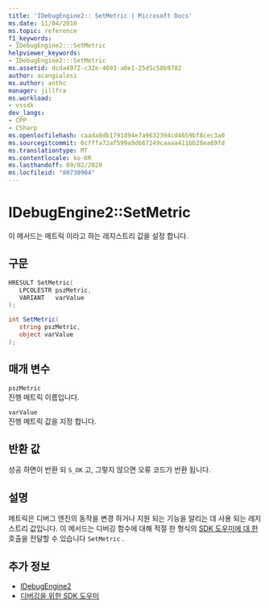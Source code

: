 ```yaml
---
title: 'IDebugEngine2:: SetMetric | Microsoft Docs'
ms.date: 11/04/2016
ms.topic: reference
f1_keywords:
- IDebugEngine2:::SetMetric
helpviewer_keywords:
- IDebugEngine2:::SetMetric
ms.assetid: dcda4972-c32e-4693-a0e1-25d5c58b9782
author: acangialosi
ms.author: anthc
manager: jillfra
ms.workload:
- vssdk
dev_langs:
- CPP
- CSharp
ms.openlocfilehash: caada8db1791d94e7a9632394cd4659bf8cec3a0
ms.sourcegitcommit: 6cfffa72af599a9d667249caaaa411bb28ea69fd
ms.translationtype: MT
ms.contentlocale: ko-KR
ms.lasthandoff: 09/02/2020
ms.locfileid: "80730904"
---
```

# <a name="idebugengine2setmetric"></a>IDebugEngine2::SetMetric
이 메서드는 메트릭 이라고 하는 레지스트리 값을 설정 합니다.

## <a name="syntax"></a>구문

```cpp
HRESULT SetMetric(
   LPCOLESTR pszMetric,
   VARIANT   varValue
);
```

```csharp
int SetMetric(
   string pszMetric,
   object varValue
);
```

## <a name="parameters"></a>매개 변수
`pszMetric`\
진행 메트릭 이름입니다.

`varValue`\
진행 메트릭 값을 지정 합니다.

## <a name="return-value"></a>반환 값
 성공 하면이 반환 되 `S_OK` 고, 그렇지 않으면 오류 코드가 반환 됩니다.

## <a name="remarks"></a>설명
 메트릭은 디버그 엔진의 동작을 변경 하거나 지원 되는 기능을 알리는 데 사용 되는 레지스트리 값입니다. 이 메서드는 디버깅 함수에 대해 적절 한 형식의 [SDK 도우미에 대 한](../../../extensibility/debugger/reference/sdk-helpers-for-debugging.md) 호출을 전달할 수 있습니다 `SetMetric` .

## <a name="see-also"></a>추가 정보
- [IDebugEngine2](../../../extensibility/debugger/reference/idebugengine2.md)
- [디버깅을 위한 SDK 도우미](../../../extensibility/debugger/reference/sdk-helpers-for-debugging.md)
